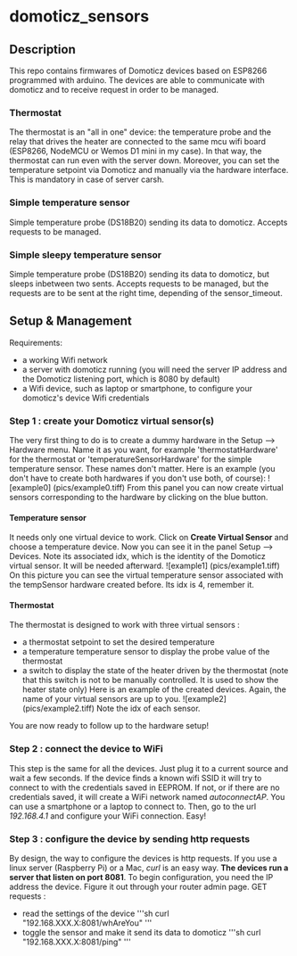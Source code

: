 # domoticz_sensors

## Description
This repo contains firmwares of Domoticz devices based on ESP8266 programmed with arduino. The devices are able to communicate with domoticz and to receive request in order to be managed.

### Thermostat
The thermostat is an "all in one" device: the temperature probe and the relay that drives the heater are connected to the same mcu wifi board (ESP8266, NodeMCU or Wemos D1 mini in my case). In that way, the thermostat can run even with the server down. Moreover, you can set the temperature setpoint via Domoticz and manually via the hardware interface. This is mandatory in case of server carsh.
### Simple temperature sensor
Simple temperature probe (DS18B20) sending its data to domoticz. Accepts requests to be managed.

### Simple sleepy temperature sensor
Simple temperature probe (DS18B20) sending its data to domoticz, but sleeps inbetween two sents. Accepts requests to be managed, but the requests are to be sent at the right time, depending of the sensor_timeout.


## Setup & Management
Requirements:
* a working Wifi network
* a server with domoticz running (you will need the server IP address and the Domoticz listening port, which is 8080 by default)
* a Wifi device, such as laptop or smartphone, to configure your domoticz's device Wifi credentials

### Step 1 : create your Domoticz virtual sensor(s)
The very first thing to do is to create a dummy hardware in the Setup --> Hardware menu. Name it as you want, for example 'thermostatHardware' for the thermostat or 'temperatureSensorHardware' for the simple temperature sensor. These names don't matter. Here is an example (you don't have to create both hardwares if you don't use both, of course):
![example0]
(pics/example0.tiff)
From this panel you can now create virtual sensors corresponding to the hardware by clicking on the blue button.
#### Temperature sensor
It needs only one virtual device to work. Click on __Create Virtual Sensor__ and choose a temperature device. Now you can see it in the panel Setup --> Devices. Note its associated idx, which is the identity of the Domoticz virtual sensor. It will be needed afterward.
![example1]
(pics/example1.tiff)
On this picture you can see the virtual temperature sensor associated with the tempSensor hardware created before. Its idx is 4, remember it.

#### Thermostat
The thermostat is designed to work with three virtual sensors :
* a thermostat setpoint to set the desired temperature
* a temperature temperature sensor to display the probe value of the thermostat
* a switch to display the state of the heater driven by the thermostat (note that this switch is not to be manually controlled. It is used to show the heater state only)
Here is an example of the created devices. Again, the name of your virtual sensors are up to you.
![example2]
(pics/example2.tiff)
Note the idx of each sensor.

You are now ready to follow up to the hardware setup!

### Step 2 : connect the device to WiFi
This step is the same for all the devices. Just plug it to a current source and wait a few seconds. If the device finds a known wifi SSID it will try to connect to with the credentials saved in EEPROM. If not, or if there are no credentials saved, it will create a WiFi network named _autoconnectAP_. You can use a smartphone or a laptop to connect to. Then, go to the url _192.168.4.1_ and configure your WiFi connection. Easy!

### Step 3 : configure the  device by sending http requests
By design, the way to configure the devices is http requests. If you use a linux server (Raspberry Pi) or a Mac, _curl_ is an easy way. __The devices run a server that listen on port 8081__. To begin configuration, you need the IP address the device. Figure it out through your router admin page.
GET requests :

* read the settings of the device
'''sh
curl "192.168.XXX.X:8081/whAreYou"
'''
* toggle the sensor and make it send its data to domoticz
'''sh
curl "192.168.XXX.X:8081/ping"
'''

